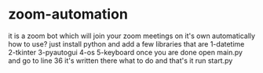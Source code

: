 # zoom-automation
it is a zoom bot which will join your zoom meetings on it's own automatically                                                                                                       
how to use?
just install python and add a few libraries 
that are
1-datetime  
2-tkinter
3-pyautogui
4-os
5-keyboard
once you are done 
open main.py and go to line 36 it's written there what to do
and that's it 
run start.py
